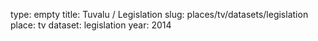 type: empty
title: Tuvalu / Legislation
slug: places/tv/datasets/legislation
place: tv
dataset: legislation
year: 2014
